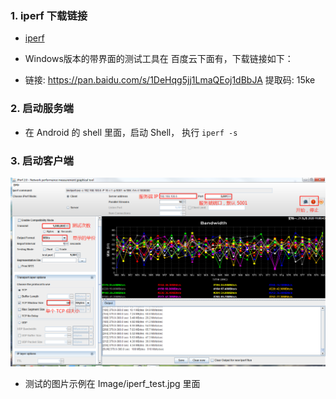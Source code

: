 ### 1. iperf 下载链接
* [iperf](https://iperf.fr/iperf-download.php)

* Windows版本的带界面的测试工具在 百度云下面有，下载链接如下：
* 链接: https://pan.baidu.com/s/1DeHqg5jj1LmaQEoj1dBbJA 提取码: 15ke 

### 2. 启动服务端
* 在 Android 的 shell 里面，启动 Shell， 执行 `iperf -s`

### 3. 启动客户端
![iperf](Image/iperf_test.jpg)
* 测试的图片示例在 Image/iperf_test.jpg 里面